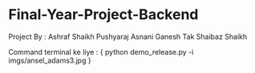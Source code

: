 # Final-Year-Project-Backend
Project By :
Ashraf Shaikh
Pushyaraj Asnani
Ganesh Tak
Shaibaz Shaikh

Command terminal ke liye :    { python demo_release.py -i imgs/ansel_adams3.jpg }
